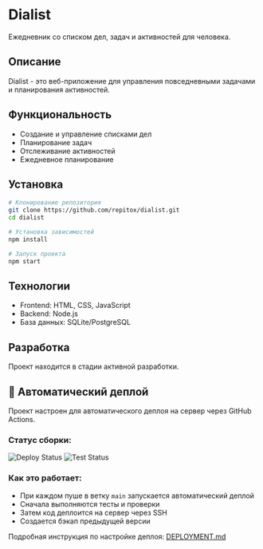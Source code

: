 # Dialist

Ежедневник со списком дел, задач и активностей для человека.

## Описание

Dialist - это веб-приложение для управления повседневными задачами и планирования активностей.

## Функциональность

- Создание и управление списками дел
- Планирование задач
- Отслеживание активностей
- Ежедневное планирование

## Установка

```bash
# Клонирование репозитория
git clone https://github.com/repitox/dialist.git
cd dialist

# Установка зависимостей
npm install

# Запуск проекта
npm start
```

## Технологии

- Frontend: HTML, CSS, JavaScript
- Backend: Node.js
- База данных: SQLite/PostgreSQL

## Разработка

Проект находится в стадии активной разработки.

## 🚀 Автоматический деплой

Проект настроен для автоматического деплоя на сервер через GitHub Actions.

### Статус сборки:
![Deploy Status](https://github.com/repitox/dialist/actions/workflows/deploy.yml/badge.svg)
![Test Status](https://github.com/repitox/dialist/actions/workflows/test.yml/badge.svg)

### Как это работает:
- При каждом пуше в ветку `main` запускается автоматический деплой
- Сначала выполняются тесты и проверки
- Затем код деплоится на сервер через SSH
- Создается бэкап предыдущей версии

Подробная инструкция по настройке деплоя: [DEPLOYMENT.md](DEPLOYMENT.md)
